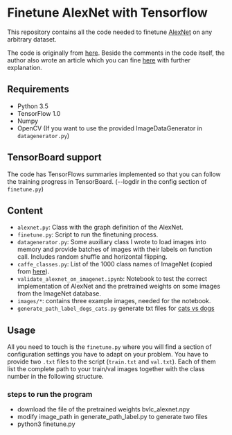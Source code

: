 # Finetune AlexNet with Tensorflow

This repository contains all the code needed to finetune [AlexNet](http://papers.nips.cc/paper/4824-imagenet-classification-with-deep-convolutional-neural-networks.pdf) on any arbitrary dataset. 

The code is originally from [here](https://github.com/kratzert/finetune_alexnet_with_tensorflow). Beside the comments in the code itself, the author also wrote an article which you can fine [here](https://kratzert.github.io/2017/02/24/finetuning-alexnet-with-tensorflow.html) with further explanation.

## Requirements

- Python 3.5
- TensorFlow 1.0
- Numpy
- OpenCV (If you want to use the provided ImageDataGenerator in `datagenerator.py`)

## TensorBoard support

The code has TensorFlows summaries implemented so that you can follow the training progress in TensorBoard. (--logdir in the config section of `finetune.py`)

## Content

- `alexnet.py`: Class with the graph definition of the AlexNet.
- `finetune.py`: Script to run the finetuning process.
- `datagenerator.py`: Some auxiliary class I wrote to load images into memory and provide batches of images with their labels on function call. Includes random shuffle and horizontal flipping.
- `caffe_classes.py`: List of the 1000 class names of ImageNet (copied from [here](http://www.cs.toronto.edu/~guerzhoy/tf_alexnet/)).
- `validate_alexnet_on_imagenet.ipynb`: Notebook to test the correct implementation of AlexNet and the pretrained weights on some images from the ImageNet database.
- `images/*`: contains three example images, needed for the notebook.
- `generate_path_label_dogs_cats.py` generate txt files for [cats vs dogs](https://www.kaggle.com/c/dogs-vs-cats-redux-kernels-edition/data)

## Usage

All you need to touch is the `finetune.py` where you will find a section of configuration settings you have to adapt on your problem. You have to provide two `.txt` files to the script (`train.txt` and `val.txt`). Each of them list the complete path to your train/val images together with the class number in the following structure.

### steps to run the program
- download the file of the pretrained weights bvlc_alexnet.npy
- modify image_path in generate_path_label.py to generate two files
- python3 finetune.py
